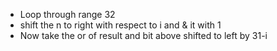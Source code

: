 - Loop through range 32
- shift the n to right with respect to i and & it with 1
- Now take the or of result and bit above shifted to left by 31-i